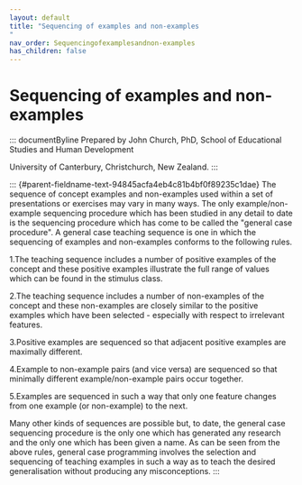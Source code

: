 ```yaml
---
layout: default
title: "Sequencing of examples and non-examples 
"
nav_order: Sequencingofexamplesandnon-examples
has_children: false
---
```

# Sequencing of examples and non-examples 


::: documentByline
Prepared by John Church, PhD, School of Educational Studies and Human
Development

University of Canterbury, Christchurch, New Zealand.
:::

::: {#parent-fieldname-text-94845acfa4eb4c81b4bf0f89235c1dae}
The sequence of concept examples and non-examples used within a set of
presentations or exercises may vary in many ways. The only
example/non-example sequencing procedure which has been studied in any
detail to date is the sequencing procedure which has come to be called
the "general case procedure". A general case teaching sequence is one in
which the sequencing of examples and non-examples conforms to the
following rules.

1.The teaching sequence includes a number of positive examples of the
concept and these positive examples illustrate the full range of values
which can be found in the stimulus class.

2.The teaching sequence includes a number of non-examples of the concept
and these non-examples are closely similar to the positive examples
which have been selected - especially with respect to irrelevant
features.

3.Positive examples are sequenced so that adjacent positive examples are
maximally different.

4.Example to non-example pairs (and vice versa) are sequenced so that
minimally different example/non-example pairs occur together.

5.Examples are sequenced in such a way that only one feature changes
from one example (or non-example) to the next.

Many other kinds of sequences are possible but, to date, the general
case sequencing procedure is the only one which has generated any
research and the only one which has been given a name. As can be seen
from the above rules, general case programming involves the selection
and sequencing of teaching examples in such a way as to teach the
desired generalisation without producing any misconceptions.
:::
